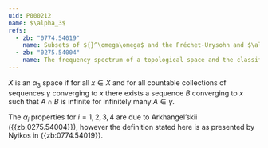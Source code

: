 ```yaml
---
uid: P000212
name: $\alpha_3$
refs:
  - zb: "0774.54019"
    name: Subsets of ${}^\omega\omega$ and the Fréchet-Urysohn and $\alpha_i$-properties. (Nyikos, P.)
  - zb: "0275.54004"
    name: The frequency spectrum of a topological space and the classification of spaces (Arkhangel’skii, A. V.)
---
```


$X$ is an $\alpha_3$ space if for all $x \in X$ 
and for all countable collections of sequences 
$\gamma$ converging to $x$ there exists a sequence 
$B$ converging to $x$ such that $A\cap B$ is 
infinite for infinitely many $A \in \gamma$.  

The $\alpha_i$ properties for $i = 1, 2, 3, 4$ 
are due to Arkhangel’skii ({{zb:0275.54004}}), 
however the definition stated here is as presented 
by Nyikos in {{zb:0774.54019}}.  